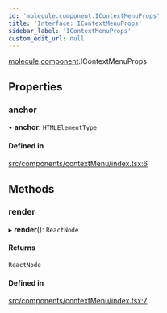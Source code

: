 ```yaml
---
id: 'molecule.component.IContextMenuProps'
title: 'Interface: IContextMenuProps'
sidebar_label: 'IContextMenuProps'
custom_edit_url: null
---
```


[molecule](../namespaces/molecule).[component](../namespaces/molecule.component).IContextMenuProps

## Properties

### anchor

• **anchor**: `HTMLElementType`

#### Defined in

[src/components/contextMenu/index.tsx:6](https://github.com/DTStack/molecule/blob/b675cb9/src/components/contextMenu/index.tsx#L6)

## Methods

### render

▸ **render**(): `ReactNode`

#### Returns

`ReactNode`

#### Defined in

[src/components/contextMenu/index.tsx:7](https://github.com/DTStack/molecule/blob/b675cb9/src/components/contextMenu/index.tsx#L7)
